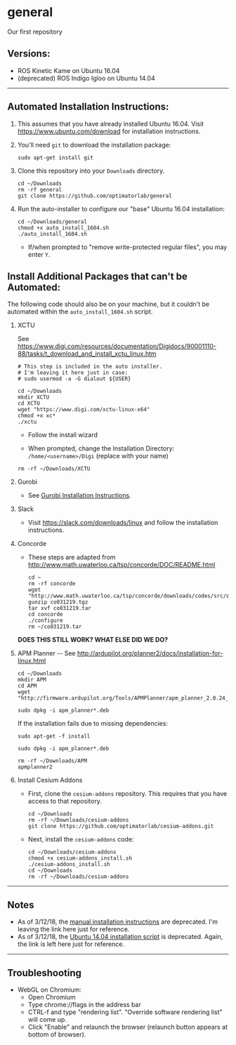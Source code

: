 # general
Our first repository

## Versions:
- ROS Kinetic Kame on Ubuntu 16.04
- (deprecated) ROS Indigo Igloo on Ubuntu 14.04

---

## Automated Installation Instructions:

1. This assumes that you have already installed Ubuntu 16.04.  Visit https://www.ubuntu.com/download for installation instructions.

2. You'll need `git` to download the installation package:

	```
	sudo apt-get install git
	```

3. Clone this repository into your `Downloads` directory.

	```
	cd ~/Downloads
	rm -rf general
	git clone https://github.com/optimatorlab/general
	```

4. Run the auto-installer to configure our "base" Ubuntu 16.04 installation:

	```
	cd ~/Downloads/general
	chmod +x auto_install_1604.sh
	./auto_install_1604.sh
	```

	- If/when prompted to "remove write-protected regular files", you may enter `Y`.

## Install Additional Packages that can't be Automated:

The following code should also be on your machine, but it couldn't be automated within the `auto_install_1604.sh` script.

1. XCTU

	See https://www.digi.com/resources/documentation/Digidocs/90001110-88/tasks/t_download_and_install_xctu_linux.htm

	```
	# This step is included in the auto installer.
	# I'm leaving it here just in case:
	# sudo usermod -a -G dialout ${USER}
	```

	```
	cd ~/Downloads
	mkdir XCTU
	cd XCTU
	wget "https://www.digi.com/xctu-linux-x64"
	chmod +x xc*
	./xctu
	```
	
	- Follow the install wizard

	- When prompted, change the Installation Directory:  `/home/<username>/Digi` (replace <username> with your name)

	```
	rm -rf ~/Downloads/XCTU
	```
	
2. Gurobi
	
	- See [Gurobi Installation Instructions](gurobi_installation.md).
	
3. Slack 
	
	- Visit https://slack.com/downloads/linux and follow the installation instructions. 
		
4. Concorde	

	- These steps are adapted from http://www.math.uwaterloo.ca/tsp/concorde/DOC/README.html

		```	
		cd ~
		rm -rf concorde
		wget "http://www.math.uwaterloo.ca/tsp/concorde/downloads/codes/src/co031219.tgz"
		gunzip co031219.tgz 
		tar xvf co031219.tar
		cd concorde 
		./configure
		rm ~/co031219.tar
		```

	**DOES THIS STILL WORK?  WHAT ELSE DID WE DO?**	


5. APM Planner -- See http://ardupilot.org/planner2/docs/installation-for-linux.html

	```
	cd ~/Downloads
	mkdir APM
	cd APM
	wget "http://firmware.ardupilot.org/Tools/APMPlanner/apm_planner_2.0.24_xenial64.deb"
	```

	```	
	sudo dpkg -i apm_planner*.deb
	```
	
	If the installation fails due to missing dependencies:
	
	```
	sudo apt-get -f install
	```	

	```
	sudo dpkg -i apm_planner*.deb
	```

	```
	rm -rf ~/Downloads/APM
	apmplanner2
	```


6. Install Cesium Addons

	- First, clone the `cesium-addons` repository.  This requires that you have access to that repository.
		
		```
		cd ~/Downloads
		rm -rf ~/Downloads/cesium-addons
		git clone https://github.com/optimatorlab/cesium-addons.git
		```

	- Next, install the `cesium-addons` code:
		
		```
		cd ~/Downloads/cesium-addons
		chmod +x cesium-addons_install.sh
		./cesium-addons_install.sh
		cd ~/Downloads
		rm -rf ~/Downloads/cesium-addons
		```		


---
 
## Notes
- As of 3/12/18, the [manual installation instructions](manual_install.md) are deprecated.  I'm leaving the link here just for reference.
- As of 3/12/18, the [Ubuntu 14.04 installation script](auto_install_1404.sh) is deprecated.  Again, the link is left here just for reference.

---

## Troubleshooting

- WebGL on Chromium:
    - Open Chromium
    - Type chrome://flags in the address bar
    - CTRL-f and type "rendering list".  "Override software rendering list" will come up.
    - Click "Enable" and relaunch the browser (relaunch button appears at bottom of browser).
